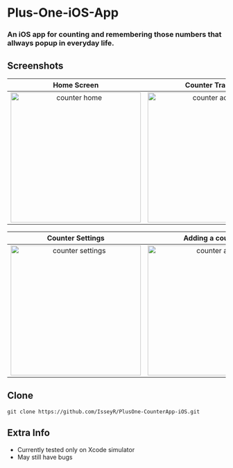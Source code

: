 # Plus-One-iOS-App

### An iOS app for counting and remembering those numbers that allways popup in everyday life.

## Screenshots
Home Screen                |  Counter Tracker
:-------------------------:|:-------------------------:
<img src="https://isseyr.github.io/sourcefiles-PlusOne/CounterHome.png" alt="counter home" width="300"/>  |  <img src="https://isseyr.github.io/sourcefiles-PlusOne/CounterAction.png" alt="counter action" width="300"/>

Counter Settings           |  Adding a counter
:-------------------------:|:-------------------------:
<img src="https://isseyr.github.io/sourcefiles-PlusOne/CounterSettings.png" alt="counter settings" width="300"/>  |  <img src="https://isseyr.github.io/sourcefiles-PlusOne/CounterAdd.png" alt="counter add" width="300"/>

## Clone
```
git clone https://github.com/IsseyR/PlusOne-CounterApp-iOS.git
```

## Extra Info
- Currently tested only on Xcode simulator
- May still have bugs
